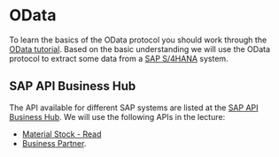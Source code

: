 # OData

To learn the basics of the OData protocol you should work through the [OData
tutorial](https://developers.sap.com/mission.scp-3-odata.html). Based on the
basic understanding we will use the OData protocol to extract some data from a
[SAP S/4HANA](https://a03z.ucc.ovgu.de/?sap-client=202) system.

## SAP API Business Hub

The API available for different SAP systems are listed at the [SAP API Business
Hub](https://api.sap.com). We will use the following APIs in the lecture:

- [Material Stock - Read](https://api.sap.com/api/OP_API_MATERIAL_STOCK_SRV/overview)
- [Business Partner](https://api.sap.com/api/OP_API_BUSINESS_PARTNER_SRV/overview).
